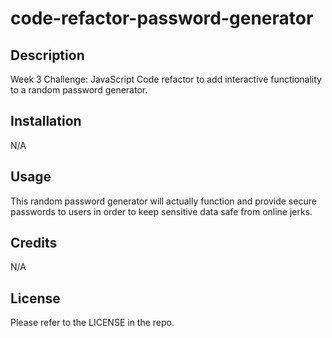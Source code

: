 # code-refactor-password-generator

## Description
Week 3 Challenge: JavaScript
Code refactor to add interactive functionality to a random password generator.

## Installation

N/A

## Usage

This random password generator will actually function and provide secure passwords to users in order to keep sensitive data safe from online jerks.

## Credits

N/A

## License

Please refer to the LICENSE in the repo.
